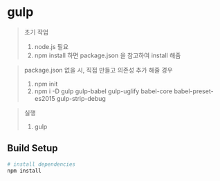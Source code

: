 # gulp

> 초기 작업
> 1. node.js 필요
> 2. npm install 하면 package.json 을 참고하여 install 해줌

> package.json 없을 시, 직접 만들고 의존성 추가 해줄 경우
> 1. npm init
> 2. npm i -D gulp gulp-babel gulp-uglify babel-core babel-preset-es2015 gulp-strip-debug

> 실행
> 1. gulp

## Build Setup

``` bash
# install dependencies
npm install
